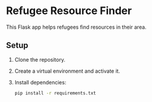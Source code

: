 # Refugee Resource Finder

This Flask app helps refugees find resources in their area.

## Setup

1. Clone the repository.
2. Create a virtual environment and activate it.
3. Install dependencies:

   ```bash
   pip install -r requirements.txt
